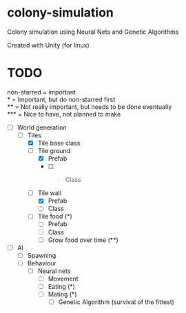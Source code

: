 # colony-simulation
Colony simulation using Neural Nets and Genetic Algorithms

Created with Unity (for linux)

# TODO

non-starred = important<br>
\*           = Important, but do non-starred first<br>
**          = Not really important, but needs to be done eventually<br>
***         = Nice to have, not planned to make

- [ ] World generation
    - [ ] Tiles
        - [x] Tile base class
        - [ ] Tile ground
            - [x] Prefab
            - [ ] > Class
        - [ ] Tile wall
            - [x] Prefab
            - [ ] Class
        - [ ] Tile food (*)
            - [ ] Prefab
            - [ ] Class
            - [ ] Grow food over time (**)
- [ ] AI
    - [ ] Spawning  
    - [ ] Behaviour
        - [ ] Neural nets
            - [ ] Movement
            - [ ] Eating (*)
            - [ ] Mating (*)
                - [ ] Genetic Algorithm (survival of the fittest)
